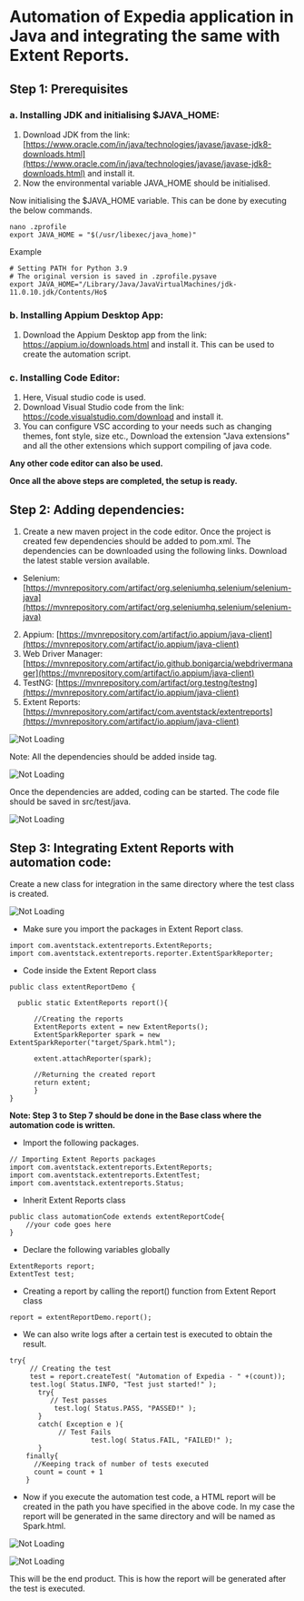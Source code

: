 # Automation of Expedia application in Java and integrating the same with Extent Reports.

## Step 1: Prerequisites
### a. Installing JDK and initialising $JAVA_HOME:
1. Download JDK from the link: [https://www.oracle.com/in/java/technologies/javase/javase-jdk8-downloads.html](https://www.oracle.com/in/java/technologies/javase/javase-jdk8-downloads.html) and install it.
2. Now the environmental variable JAVA_HOME should be initialised.

Now initialising the $JAVA_HOME variable. This can be done by executing the below commands.

```
nano .zprofile
export JAVA_HOME = "$(/usr/libexec/java_home)"
```

Example

```
# Setting PATH for Python 3.9
# The original version is saved in .zprofile.pysave
export JAVA_HOME="/Library/Java/JavaVirtualMachines/jdk-
11.0.10.jdk/Contents/Ho$
```

### b. Installing Appium Desktop App:
1. Download the Appium Desktop app from the link: https://appium.io/downloads.html and install it.
This can be used to create the automation script.

### c. Installing Code Editor:

1. Here, Visual studio code is used.
2. Download Visual Studio code from the link: https://code.visualstudio.com/download
and install it.
3. You can configure VSC according to your needs such as changing themes, font style,
size etc., Download the extension "Java extensions" and all the other extensions which support compiling of java code.

**Any other code editor can also be used.**

**Once all the above steps are completed, the setup is ready.**

## Step 2: Adding dependencies:
1. Create a new maven project in the code editor. Once the project is created few dependencies should be added to pom.xml. The dependencies can be downloaded using the following links. Download the latest stable version available.

* Selenium: [https://mvnrepository.com/artifact/org.seleniumhq.selenium/selenium-java](https://mvnrepository.com/artifact/org.seleniumhq.selenium/selenium-java)
2. Appium: [https://mvnrepository.com/artifact/io.appium/java-client](https://mvnrepository.com/artifact/io.appium/java-client)
3. Web Driver Manager: [https://mvnrepository.com/artifact/io.github.bonigarcia/webdrivermanager](https://mvnrepository.com/artifact/io.appium/java-client)
4. TestNG: [https://mvnrepository.com/artifact/org.testng/testng](https://mvnrepository.com/artifact/io.appium/java-client)
5. Extent Reports: [https://mvnrepository.com/artifact/com.aventstack/extentreports](https://mvnrepository.com/artifact/io.appium/java-client)

![Not Loading](./readme_images/dependencies.png)

Note: All the dependencies should be added inside tag.

![Not Loading](./readme_images/vs_dependencies.png)

Once the dependencies are added, coding can be started. The code file should be saved in
src/test/java.

![Not Loading](./readme_images/base_class.png)

## Step 3: Integrating Extent Reports with automation code:
Create a new class for integration in the same directory where the test class is created.

![Not Loading](./readme_images/extend_report.png)

* Make sure you import the packages in Extent Report class.

```
import com.aventstack.extentreports.ExtentReports;
import com.aventstack.extentreports.reporter.ExtentSparkReporter;
```

* Code inside the Extent Report class

```
public class extentReportDemo {

  public static ExtentReports report(){

      //Creating the reports
      ExtentReports extent = new ExtentReports();
      ExtentSparkReporter spark = new
ExtentSparkReporter("target/Spark.html");

      extent.attachReporter(spark);
      
      //Returning the created report
      return extent;
      }
}
```

**Note: Step 3 to Step 7 should be done in the Base class where the automation code is written.**

* Import the following packages.

```
// Importing Extent Reports packages
import com.aventstack.extentreports.ExtentReports;
import com.aventstack.extentreports.ExtentTest;
import com.aventstack.extentreports.Status;
```

* Inherit Extent Reports class

```
public class automationCode extends extentReportCode{
    //your code goes here
}
```

* Declare the following variables globally

```
ExtentReports report;
ExtentTest test;
```

* Creating a report by calling the report() function from Extent Report class

```
report = extentReportDemo.report();
```

* We can also write logs after a certain test is executed to obtain the result.

```
try{
     // Creating the test
     test = report.createTest( "Automation of Expedia - " +(count));
     test.log( Status.INFO, "Test just started!" );
       try{
          // Test passes
           test.log( Status.PASS, "PASSED!" );
       }
       catch( Exception e ){
            // Test Fails
                    test.log( Status.FAIL, "FAILED!" );
	   }
	finally{
	  //Keeping track of number of tests executed
	  count = count + 1
	}
```

* Now if you execute the automation test code, a HTML report will be created in the path you have specified in the above code. In my case the report will be generated in the same directory and will be named as Spark.html.

![Not Loading](./readme_images/report1.png)

![Not Loading](./readme_images/report2.png)

This will be the end product. This is how the report will be generated after the test is executed.